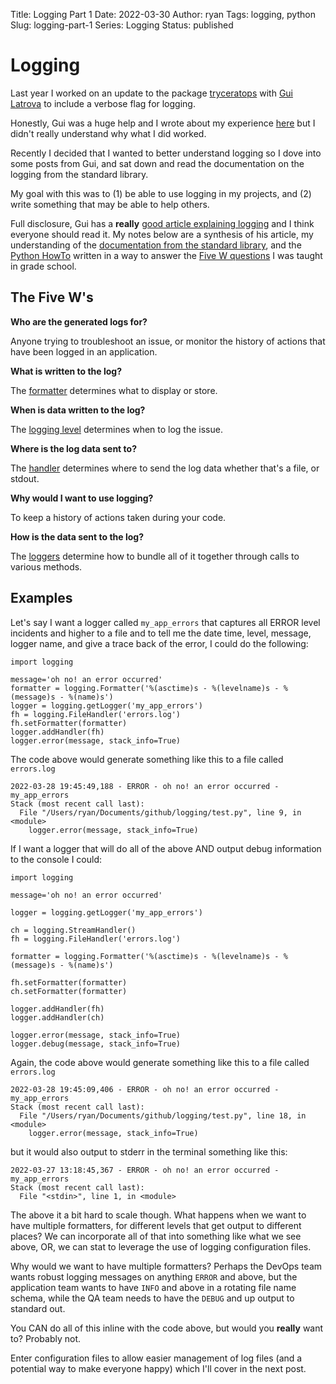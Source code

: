 Title: Logging Part 1
Date: 2022-03-30
Author: ryan
Tags: logging, python
Slug: logging-part-1
Series: Logging
Status: published

# Logging

Last year I worked on an update to the package [tryceratops](https://pypi.org/project/tryceratops/) with [Gui Latrova](https://twitter.com/guilatrova) to include a verbose flag for logging.

Honestly, Gui was a huge help and I wrote about my experience [here]([link](https://www.ryancheley.com/2021/08/07/contributing-to-tryceratops/)) but I didn't really understand why what I did worked.

Recently I decided that I wanted to better understand logging so I dove into some posts from Gui, and sat down and read the documentation on the logging from the standard library.

My goal with this was to (1) be able to use logging in my projects, and (2) write something that may be able to help others.

Full disclosure, Gui has a **really** [good article explaining logging](https://guicommits.com/how-to-log-in-python-like-a-pro/) and I think everyone should read it. My notes below are a synthesis of his article, my understanding of the [documentation from the standard library](https://docs.python.org/3/library/logging.html), and the [Python HowTo](https://docs.python.org/3/howto/logging.html) written in a way to answer the [Five W questions](https://www.education.com/game/five-ws-song/) I was taught in grade school.

## The Five W's

**Who are the generated logs for?**

Anyone trying to troubleshoot an issue, or monitor the history of actions that have been logged in an application.

**What is written to the log?**

The [formatter](https://docs.python.org/3/library/logging.html#formatter-objects) determines what to display or store.

**When is data written to the log?**

The [logging level](https://docs.python.org/3/library/logging.html#logging-levels) determines when to log the issue.

**Where is the log data sent to?**

The [handler](https://docs.python.org/3/library/logging.html#handler-objects) determines where to send the log data whether that's a file, or stdout.

**Why would I want to use logging?**

To keep a history of actions taken during your code.

**How is the data sent to the log?**

The [loggers](https://docs.python.org/3/library/logging.html#logger-objects) determine how to bundle all of it together through calls to various methods.

## Examples

Let's say I want a logger called `my_app_errors` that captures all ERROR level incidents and higher to a file and to tell me the date time, level, message, logger name, and give a trace back of the error, I could do the following:

```
import logging

message='oh no! an error occurred'
formatter = logging.Formatter('%(asctime)s - %(levelname)s - %(message)s - %(name)s')
logger = logging.getLogger('my_app_errors')
fh = logging.FileHandler('errors.log')
fh.setFormatter(formatter)
logger.addHandler(fh)
logger.error(message, stack_info=True)
```

The code above would generate something like this to a file called `errors.log`

```
2022-03-28 19:45:49,188 - ERROR - oh no! an error occurred - my_app_errors
Stack (most recent call last):
  File "/Users/ryan/Documents/github/logging/test.py", line 9, in <module>
    logger.error(message, stack_info=True)
```

If I want a logger that will do all of the above AND output debug information to the console I could:

```
import logging

message='oh no! an error occurred'

logger = logging.getLogger('my_app_errors')

ch = logging.StreamHandler()
fh = logging.FileHandler('errors.log')

formatter = logging.Formatter('%(asctime)s - %(levelname)s - %(message)s - %(name)s')

fh.setFormatter(formatter)
ch.setFormatter(formatter)

logger.addHandler(fh)
logger.addHandler(ch)

logger.error(message, stack_info=True)
logger.debug(message, stack_info=True)
```

Again, the code above would generate something like this to a file called `errors.log`

```
2022-03-28 19:45:09,406 - ERROR - oh no! an error occurred - my_app_errors
Stack (most recent call last):
  File "/Users/ryan/Documents/github/logging/test.py", line 18, in <module>
    logger.error(message, stack_info=True)
```

but it would also output to stderr in the terminal something like this:

```
2022-03-27 13:18:45,367 - ERROR - oh no! an error occurred - my_app_errors
Stack (most recent call last):
  File "<stdin>", line 1, in <module>
```

The above it a bit hard to scale though. What happens when we want to have multiple formatters, for different levels that get output to different places? We can incorporate all of that into something like what we see above, OR, we can stat to leverage the use of logging configuration files.

Why would we want to have multiple formatters? Perhaps the DevOps team wants robust logging messages on anything `ERROR` and above, but the application team wants to have `INFO` and above in a rotating file name schema, while the QA team needs to have the `DEBUG` and up output to standard out.

You CAN do all of this inline with the code above, but would you **really** want to? Probably not.

Enter configuration files to allow easier management of log files (and a potential way to make everyone happy) which I'll cover in the next post.
